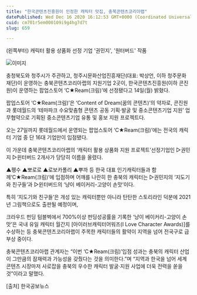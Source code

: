 ```yaml
---
title: "한국콘텐츠진흥원이 인정한 캐릭터 맛집, 충북콘텐츠코리아랩"
datePublished: Wed Dec 16 2020 16:12:53 GMT+0000 (Coordinated Universal Time)
cuid: cm701r5em000109i9g4hg7d7t
slug: 659

---
```



(왼쪽부터) 캐릭터 활용 상품화 선정 기업 '권민지', '원터버드' 작품

![이미지](https://cdn.hashnode.com/res/hashnode/image/upload/v1739252031486/e52ee851-072b-4070-a3a8-4297690070db.jpeg)

충청북도와 청주시가 주관하고, 청주시문화산업진흥재단(대표: 박상언, 이하 청주문화재단)이 운영하는 충북콘텐츠코리아랩의 지원기업 2곳이, 한국콘텐츠진흥원(이하 콘진원)이 운영하는 팝업스토어 ‘C★Ream(크림)’에 선정됐다고 14일(월) 밝혔다.

팝업스토어 ‘C★Ream(크림)’은 ‘Content of Dream(꿈의 콘텐츠)’의 약자로, 콘진원과 롯데월드의 ‘테마파크 수요맞춤형 콘텐츠 공동 기획·발굴 및 중소콘텐츠기업 지원’ 업무협약으로 기획된 중소콘텐츠기업 유통 및 홍보 지원 프로젝트다.

오는 27일까지 롯데월드에서 운영되는 팝업스토어 ‘C★Ream(크림)’에는 전국의 캐릭터 기업 중 단 16대 기업만이 입점됐다.

이 가운데 충북콘텐츠코리아랩의 ‘캐릭터 활용 상품화 지원 프로젝트’선정기업인 ▷권민지 ▷윈터버드 2개사가 당당히 이름을 올렸다.

▲펭수 ▲뽀로로 ▲로보카폴리 ▲뿌까 등 한국 대표 인기캐릭터들과 함께‘C★Ream(크림)’에 입점하며 어깨를 나란히 한 충북의 캐릭터는 ▷권민지의 ‘지도기와 친구들’과 ▷윈터버드의 ‘냥이 베이커리-고양이 손맛’이다.

특히 ‘지도기와 친구들’은 개성 있는 캐릭터뿐만 아니라 탄탄한 스토리라인 덕분에 2021년 그림책으로도 출판될 예정이며,

크라우드 펀딩 텀블벅에서 700%이상 펀딩성공률을 기록한 ‘냥이 베이커리-고양이 손맛’은 국내 유일 캐릭터 월간지 [아이러브캐릭터어워즈(I Love Character Awards)]를 수상하는 등 충북콘텐츠코리아랩이 주목한 캐릭터들의 활약이 지역을 넘어 전국구로 급부상 중이다.

충북콘텐츠코리아랩 관계자는 “이번 ‘C★Ream(크림)’입점 성과는 충북의 캐릭터 산업이 그만큼의 잠재력과 가능성을 갖췄다는 것을 의미한다.”며 “지역과 한국을 넘어 세계 콘텐츠 시장마저 사로잡을 충북의 우수한 캐릭터 발굴‧지원 사업에 더욱 전력을 쏟을 것”이라고 말했다.

[출처] 한국공보뉴스